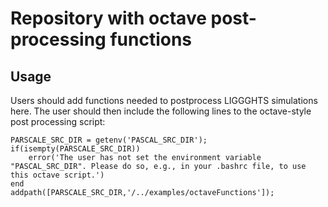 Repository with octave post-processing functions
===================

Usage
------------

Users should add functions needed to postprocess LIGGGHTS simulations here. The user should then include the following lines to the octave-style post processing script:

```
PARSCALE_SRC_DIR = getenv('PASCAL_SRC_DIR');
if(isempty(PARSCALE_SRC_DIR))
    error('The user has not set the environment variable "PASCAL_SRC_DIR". Please do so, e.g., in your .bashrc file, to use this octave script.')
end
addpath([PARSCALE_SRC_DIR,'/../examples/octaveFunctions']);

```

 
